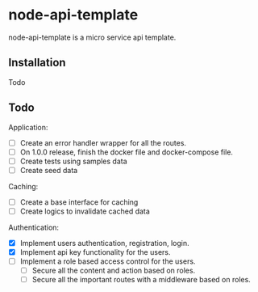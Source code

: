 # node-api-template

node-api-template is a micro service api template.

## Installation

Todo

## Todo

Application:
- [ ] Create an error handler wrapper for all the routes.
- [ ] On 1.0.0 release, finish the docker file and docker-compose file.
- [ ] Create tests using samples data
- [ ] Create seed data

Caching:
- [ ] Create a base interface for caching
- [ ] Create logics to invalidate cached data

Authentication:
- [x] Implement users authentication, registration, login.
- [x] Implement api key functionality for the users.
- [ ] Implement a role based access control for the users.
  - [ ] Secure all the content and action based on roles.
  - [ ] Secure all the important routes with a middleware based on roles.
